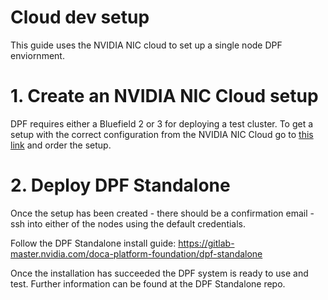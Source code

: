 # Cloud dev setup

This guide uses the NVIDIA NIC cloud to set up a single node DPF enviornment.

# 1. Create an NVIDIA NIC Cloud setup

DPF requires either a Bluefield 2 or 3 for deploying a test cluster. To get a setup with the correct configuration from the NVIDIA NIC Cloud go to [this link](http://linux-cloud.mellanox.com/order?branch=master&description=b2b%20x86-64%20bf2&fw_version=/auto/host_fw_release/fw-41686/fw-41686-rel-24_41_1000-build-001/dist&hca_protocol=ETH&image=linux/inbox-ubuntu24.04-x86_64&is_extendable=True&mlxconfig=SRIOV_EN=1%20NUM_OF_VFS=4&time=6&version=20240508.0) and order the setup. 

# 2. Deploy DPF Standalone

Once the setup has been created - there should be a confirmation email - ssh into either of the nodes using the default credentials.

Follow the DPF Standalone install guide: https://gitlab-master.nvidia.com/doca-platform-foundation/dpf-standalone

Once the installation has succeeded the DPF system is ready to use and test. Further information can be found at the DPF Standalone repo.